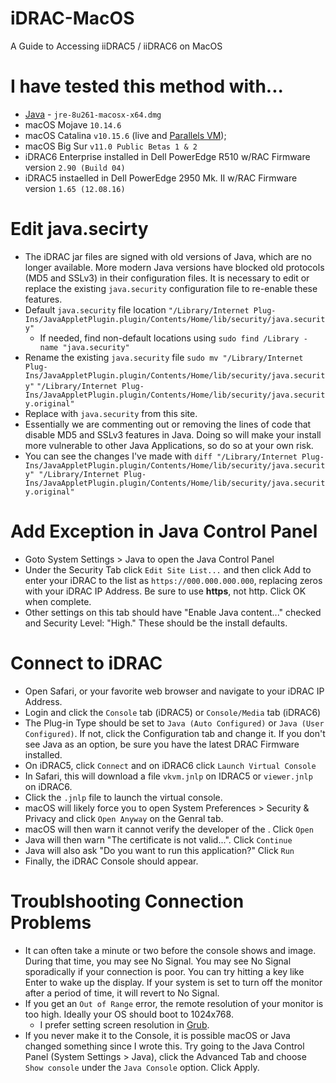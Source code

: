 # iDRAC-MacOS
A Guide to Accessing iiDRAC5 / iiDRAC6 on MacOS

# I have tested this method with...
* [Java](https://www.java.com/en/download/mac_download.jsp) -  `jre-8u261-macosx-x64.dmg`
* macOS Mojave `10.14.6`
* macOS Catalina `v10.15.6` (live and [Parallels VM](https://www.parallels.com/products/desktop/pro/));
* macOS Big Sur `v11.0 Public Betas 1 & 2`
* iDRAC6 Enterprise installed in Dell PowerEdge R510 w/RAC Firmware version `2.90 (Build 04)` 
* iDRAC5 instaelled in Dell PowerEdge 2950 Mk. II w/RAC Firmware version `1.65 (12.08.16)`

# Edit java.secirty
* The iDRAC jar files are signed with old versions of Java, which are no longer available. More modern Java versions have blocked old protocols (MD5 and SSLv3) in their configuration files. It is necessary to edit or replace the existing `java.security` configuration file to re-enable these features.
* Default `java.security` file location `"/Library/Internet Plug-Ins/JavaAppletPlugin.plugin/Contents/Home/lib/security/java.security"`
  * If needed, find non-default locations using `sudo find /Library -name "java.security"`
* Rename the existing `java.security` file `sudo mv "/Library/Internet Plug-Ins/JavaAppletPlugin.plugin/Contents/Home/lib/security/java.security"` `"/Library/Internet Plug-Ins/JavaAppletPlugin.plugin/Contents/Home/lib/security/java.security.original"`
* Replace with `java.security` from this site.
* Essentially we are commenting out or removing the lines of code that disable MD5 and SSLv3 features in Java. Doing so will make your install more vulnerable to other Java Applications, so do so at your own risk.
* You can see the changes I've made with `diff "/Library/Internet Plug-Ins/JavaAppletPlugin.plugin/Contents/Home/lib/security/java.security" "/Library/Internet Plug-Ins/JavaAppletPlugin.plugin/Contents/Home/lib/security/java.security.original"`

# Add Exception in Java Control Panel
* Goto System Settings > Java to open the Java Control Panel
* Under the Security Tab click `Edit Site List...` and then click Add to enter your iDRAC to the list as `https://000.000.000.000`, replacing zeros with your iDRAC IP Address. Be sure to use **https**, not http. Click OK when complete.
* Other settings on this tab should have "Enable Java content..." checked and Security Level: "High." These should be the install defaults.

# Connect to iDRAC
* Open Safari, or your favorite web browser and navigate to your iDRAC IP Address.
* Login and click the `Console` tab (iDRAC5) or `Console/Media` tab (iDRAC6)
* The Plug-in Type should be set to `Java (Auto Configured)` or `Java (User Configured)`. If not, click the Configuration tab and change it. If you don't see Java as an option, be sure you have the latest DRAC Firmware installed.
* On iDRAC5, click `Connect` and on iDRAC6 click `Launch Virtual Console`
* In Safari, this will download a file `vkvm.jnlp` on IDRAC5 or `viewer.jnlp` on iDRAC6.
* Click the `.jnlp` file to launch the virtual console.
* macOS will likely force you to open System Preferences > Security & Privacy and click `Open Anyway` on the Genral tab.
* macOS will then warn it cannot verify the developer of the <filename>. Click `Open`
* Java will then warn "The certificate is not valid...". Click `Continue`
* Java will also ask "Do you want to run this application?" Click `Run`
* Finally, the iDRAC Console should appear.

# Troublshooting Connection Problems
* It can often take a minute or two before the console shows and image. During that time, you may see No Signal. You may see No Signal sporadically if your connection is poor. You can try hitting a key like Enter to wake up the display. If your system is set to turn off the monitor after a period of time, it will revert to No Signal.
* If you get an `Out of Range` error, the remote resolution of your monitor is too high. Ideally your OS should boot to 1024x768.
  * I prefer setting screen resolution in [Grub](https://askubuntu.com/questions/54067/how-do-i-safely-change-grub2-screen-resolution).
* If you never make it to the Console, it is possible macOS or Java changed something since I wrote this. Try going to the Java Control Panel (System Settings > Java), click the Advanced Tab and choose `Show console` under the `Java Console` option. Click Apply.